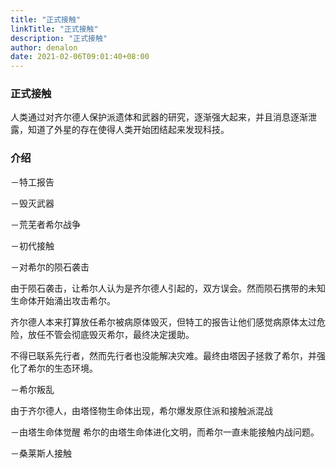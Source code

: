 ```yaml
---
title: "正式接触"
linkTitle: "正式接触"
description: "正式接触"
author: denalon
date: 2021-02-06T09:01:40+08:00
---
```


### 正式接触
人类通过对齐尔德人保护派遗体和武器的研究，逐渐强大起来，并且消息逐渐泄露，知道了外星的存在使得人类开始团结起来发现科技。


### 介绍

－特工报告

－毁灭武器

－荒芜者希尔战争

－初代接触

－对希尔的陨石袭击

由于陨石袭击，让希尔人认为是齐尔德人引起的，双方误会。然而陨石携带的未知生命体开始涌出攻击希尔。

齐尔德人本来打算放任希尔被病原体毁灭，但特工的报告让他们感觉病原体太过危险，放任不管会彻底毁灭希尔，最终决定援助。

不得已联系先行者，然而先行者也没能解决灾难。最终由塔因子拯救了希尔，并强化了希尔的生态环境。

－希尔叛乱

由于齐尔德人，由塔怪物生命体出现，希尔爆发原住派和接触派混战

－由塔生命体觉醒
希尔的由塔生命体进化文明，而希尔一直未能接触内战问题。

－桑莱斯人接触